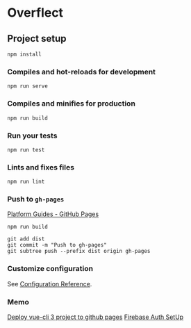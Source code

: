 # Overflect

## Project setup
```
npm install
```

### Compiles and hot-reloads for development
```
npm run serve
```

### Compiles and minifies for production
```
npm run build
```

### Run your tests
```
npm run test
```

### Lints and fixes files
```
npm run lint
```
### Push to `gh-pages`
[Platform Guides - GitHub Pages](https://cli.vuejs.org/guide/deployment.html#github-pages)
```
npm run build

git add dist
git commit -m "Push to gh-pages"
git subtree push --prefix dist origin gh-pages
```
### Customize configuration
See [Configuration Reference](https://cli.vuejs.org/config/).

### Memo
[Deploy vue-cli 3 project to github pages](https://medium.com/@Roli_Dori/deploy-vue-cli-3-project-to-github-pages-ebeda0705fbd)
[Firebase Auth SetUp](https://medium.com/@oleg.agapov/basic-single-page-application-using-vue-js-and-firebase-part-2-143a3084266f)
